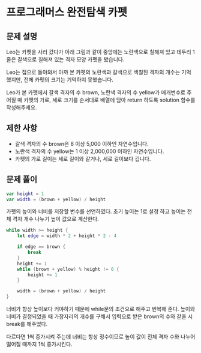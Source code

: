 # 프로그래머스 완전탐색 카펫

## 문제 설명

Leo는 카펫을 사러 갔다가 아래 그림과 같이 중앙에는 노란색으로 칠해져 있고 테두리 1줄은 갈색으로 칠해져 있는 격자 모양 카펫을 봤습니다.

Leo는 집으로 돌아와서 아까 본 카펫의 노란색과 갈색으로 색칠된 격자의 개수는 기억했지만, 전체 카펫의 크기는 기억하지 못했습니다.

Leo가 본 카펫에서 갈색 격자의 수 brown, 노란색 격자의 수 yellow가 매개변수로 주어질 때 카펫의 가로, 세로 크기를 순서대로 배열에 담아 return 하도록 solution 함수를 작성해주세요.

## 제한 사항

- 갈색 격자의 수 brown은 8 이상 5,000 이하인 자연수입니다.
- 노란색 격자의 수 yellow는 1 이상 2,000,000 이하인 자연수입니다.
- 카펫의 가로 길이는 세로 길이와 같거나, 세로 길이보다 깁니다.

## 문제 풀이

```swift
var height = 1
var width = (brown + yellow) / height
```

카펫의 높이와 너비를 저장할 변수를 선언하였다. 초기 높이는 1로 설정 하고 높이는 전체 격자 개수 나누기 높이 값으로 계산한다.

```swift
while width >= height {
    let edge = width * 2 + height * 2 - 4

    if edge == brown {
        break
    }
    height += 1
    while (brown + yellow) % height != 0 {
        height += 1
    }

    width = (brown + yellow) / height
}
```

너비가 항상 높이보다 커야하기 때문에 while문의 조건으로 해주고 반복해 준다.
높이와 너비가 결정되었을 때 가장자리의 개수를 구해서 입력으로 받은 brown의 수와 같을 시 break를 해주었다.

다르다면 1씩 증가시켜 주는데 너비는 항상 정수이므로 높이 값이 전체 격자 수와 나누어 떨어질 때까지 1씩 증가시킨다.
